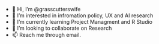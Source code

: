 - 👋 Hi, I’m @grasscutterswife
- 👀 I’m interested in infromation policy, UX and AI research
- 🌱 I’m currently learning Project Managment and R Studio
- 💞️ I’m looking to collaborate on Research
- 📫 Reach me through email. 
